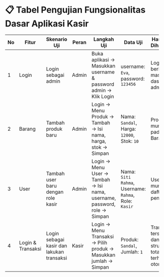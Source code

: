 # 📋 Tabel Pengujian Fungsionalitas Dasar Aplikasi Kasir

| No | Fitur               | Skenario Uji                                | Peran       | Langkah Uji                                                                 | Data Uji                                      | Hasil yang Diharapkan                                                   |
|----|---------------------|---------------------------------------------|-------------|----------------------------------------------------------------------------|-----------------------------------------------|-------------------------------------------------------------------------|
| 1  | Login               | Login sebagai admin                         | Admin       | Buka aplikasi → Masukkan username & password admin → Klik Login            | username: `Eva`, password: `123456`       | Login berhasil, masuk ke dashboard admin                              |
| 2  | Barang              | Tambah produk baru                          | Admin       | Login → Menu Produk → Tambah → Isi nama, harga, stok → Simpan             | Nama: `Sandal`, Harga: `12000`, Stok: `10`      | Produk muncul pada List Barang                                        |
| 3  | User                | Tambah user baru dengan role kasir          | Admin       | Login → Menu User → Tambah → Isi nama, username, password, role → Simpan  | Nama: `Siti Rahma`, Username: `Rahma`, Role: `Kasir` | User muncul di daftar pengguna                                        |
| 4  | Login & Transaksi   | Login sebagai kasir dan lakukan transaksi   | Kasir       | Login → Menu Transaksi → Pilih produk → Masukkan jumlah → Simpan          | Produk: `Sandal`, Jumlah: `1`                   | Transaksi tersimpan dan cetak struk maka total terhitung otomatis  |

